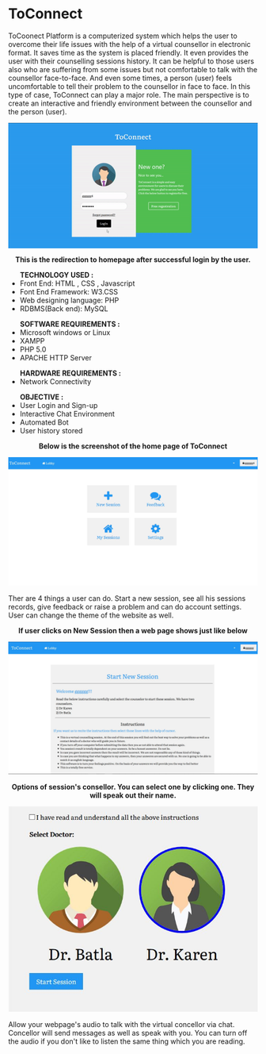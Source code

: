 # ToConnect
ToCoonect Platform is a computerized system which helps the user to overcome their life issues with the help of a virtual counsellor in electronic format. It saves time as the system is placed friendly. It even provides the user with their counselling sessions history. It can be helpful to those users also who are suffering from some issues but not comfortable to talk with the counsellor face-to-face. And even some times, a person (user) feels uncomfortable to tell their problem to the counsellor in face to face. In this type of case, ToConnect can play a major role.  The main perspective is to create an interactive and friendly environment between the counsellor and the person (user). 
<p align="center">
<img src='https://github.com/Kelta-King/ToConnect/blob/master/blob/ToconnectHome.gif' align='center'>
</p>
<p align="center">
  <b>This is the redirection to homepage after successful login by the user.</b>
</p>
<ul>
  <b>TECHNOLOGY USED :</b>
  <li>Front End: HTML , CSS , Javascript</li>
  <li>Font End Framework: W3.CSS</li>
  <li>Web designing language: PHP</li>
  <li>RDBMS(Back end): MySQL</li>
</ul>
<ul>
  <b>SOFTWARE REQUIREMENTS :</b>
  <li>Microsoft windows or Linux</li>
  <li>XAMPP</li>
  <li>PHP 5.0</li>
  <li>APACHE HTTP Server</li>
</ul>
<ul>
  <b>HARDWARE REQUIREMENTS :</b>
  <li>Network Connectivity</li>
</ul>
<ul>
  <b>OBJECTIVE :</b>
  <li>User Login and Sign-up</li>
  <li>Interactive Chat Environment</li>
  <li>Automated Bot</li>
  <li>User history stored</li>
</ul>
<p align="center">
<p align='center'>
  <b>Below is the screenshot of the home page of ToConnect</b>
</p>
<img src='https://github.com/Kelta-King/ToConnect/blob/master/blob/Home.JPG'>  
</p>
<p>
Ther are 4 things a user can do. Start a new session, see all his sessions records, give feedback or raise a problem and can do account settings. User can change the theme of the website as well.
</p>
<p align='center'><b>If user clicks on New Session then a web page shows just like below</b></p>
<img src='https://github.com/Kelta-King/ToConnect/blob/master/blob/startNew.JPG'>
<p align='center'><b>Options of session's consellor. You can select one by clicking one. They will speak out their name.</b></p>
<p align='center'>
<img src='https://github.com/Kelta-King/ToConnect/blob/master/blob/options.JPG'>
</p>
<p>Allow your webpage's audio to talk with the virtual concellor via chat. Concellor will send messages as well as speak with you. You can turn off the audio if you don't like to listen the same thing which you are reading.</p>
